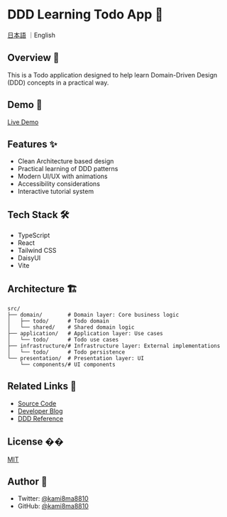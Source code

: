 # DDD Learning Todo App 📝

[日本語](./README.md) ｜English

## Overview 🎯

This is a Todo application designed to help learn Domain-Driven Design (DDD) concepts in a practical way.

## Demo 🚀

[Live Demo](https://ddd-layered-rchitecture.vercel.app/)

## Features ✨

- Clean Architecture based design
- Practical learning of DDD patterns
- Modern UI/UX with animations
- Accessibility considerations
- Interactive tutorial system

## Tech Stack 🛠️

- TypeScript
- React
- Tailwind CSS
- DaisyUI
- Vite

## Architecture 🏗️ 

```
src/
├── domain/        # Domain layer: Core business logic
│   ├── todo/      # Todo domain
│   └── shared/    # Shared domain logic
├── application/   # Application layer: Use cases
│   └── todo/      # Todo use cases
├── infrastructure/# Infrastructure layer: External implementations
│   └── todo/      # Todo persistence
└── presentation/  # Presentation layer: UI
    └── components/# UI components
```

## Related Links 🔗

- [Source Code](https://github.com/kami8ma8810/ddd-layered-rchitecture)
- [Developer Blog](https://kami8ma8810.vercel.app/)
- [DDD Reference](https://www.domainlanguage.com/ddd/)

## License ��

[MIT](./LICENSE)

## Author 👤

- Twitter: [@kami8ma8810](https://twitter.com/kami8ma8810)
- GitHub: [@kami8ma8810](https://github.com/kami8ma8810)
